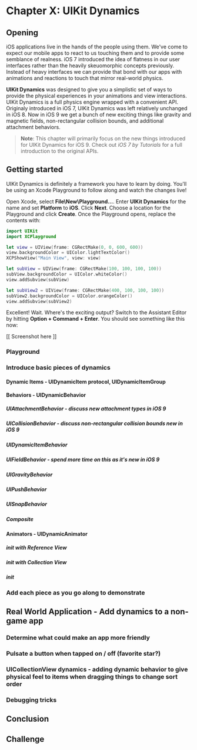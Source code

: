 # Chapter X: UIKit Dynamics

## Opening

iOS applications live in the hands of the people using them. We've come to expect our mobile apps to react to us touching them and to provide some semblance of realness. iOS 7 introduced the idea of flatness in our user interfaces rather than the heavily skeuomorphic concepts previously. Instead of heavy interfaces we can provide that bond with our apps with animations and reactions to touch that mirror real-world physics.

__UIKit Dynamics__ was designed to give you a simplistic set of ways to provide the physical experiences in your animations and view interactions. UIKit Dynamics is a full physics engine wrapped with a convenient API. Originaly introduced in iOS 7, UIKit Dynamics was left relatively unchanged in iOS 8. Now in iOS 9 we get a bunch of new exciting things like gravity and magnetic fields, non-rectangular collision bounds, and additional attachment behaviors.

> **Note**: This chapter will primarily focus on the new things introduced for UIKit Dynamics for iOS 9. Check out *iOS 7 by Tutorials* for a full introduction to the original APIs.

## Getting started
UIKit Dynamics is definitely a framework you have to learn by doing. You'll be using an Xcode Playground to follow along and watch the changes live!

Open Xcode, select __File\New\Playground...__. Enter __UIKit Dynamics__ for the name and set __Platform__ to __iOS__. Click __Next__. Choose a location for the Playground and click __Create__. Once the Playground opens, replace the contents with: 

```swift
import UIKit
import XCPlayground

let view = UIView(frame: CGRectMake(0, 0, 600, 600))
view.backgroundColor = UIColor.lightTextColor()
XCPShowView("Main View", view: view)

let subView = UIView(frame: CGRectMake(100, 100, 100, 100))
subView.backgroundColor = UIColor.whiteColor()
view.addSubview(subView)

let subView2 = UIView(frame: CGRectMake(400, 100, 100, 100))
subView2.backgroundColor = UIColor.orangeColor()
view.addSubview(subView2)
```

Excellent! Wait. Where's the exciting output? Switch to the Assistant Editor by hitting __Option + Command + Enter__. You should see something like this now:

[[ Screenshot here ]]



### Playground
### Introduce basic pieces of dynamics
#### Dynamic Items - UIDynamicItem protocol, UIDynamicItemGroup
#### Behaviors - UIDynamicBehavior
##### UIAttachmentBehavior - discuss new attachment types in iOS 9
##### UICollisionBehavior - discuss non-rectangular collision bounds new in iOS 9
##### UIDynamicItemBehavior
##### UIFieldBehavior - spend more time on this as it's new in iOS 9
##### UIGravityBehavior
##### UIPushBehavior
##### UISnapBehavior
##### Composite
#### Animators - UIDynamicAnimator
##### init with Reference View
##### init with Collection View
##### init
### Add each piece as you go along to demonstrate
## Real World Application - Add dynamics to a non-game app
### Determine what could make an app more friendly
### Pulsate a button when tapped on / off (favorite star?)
### UICollectionView dynamics - adding dynamic behavior to give physical feel to items when dragging things to change sort order
### Debugging tricks
## Conclusion
## Challenge